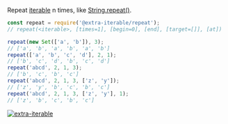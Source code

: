 Repeat [iterable] n times, like [String.repeat()].

```javascript
const repeat = require('@extra-iterable/repeat');
// repeat(<iterable>, [times=1], [begin=0], [end], [target=[]], [at])

repeat(new Set(['a', 'b']), 3);
// ['a', 'b', 'a', 'b', 'a', 'b']
repeat(['a', 'b', 'c', 'd'], 2, 1);
// ['b', 'c', 'd', 'b', 'c', 'd']
repeat('abcd', 2, 1, 3);
// ['b', 'c', 'b', 'c']
repeat('abcd', 2, 1, 3, ['z', 'y']);
// ['z', 'y', 'b', 'c', 'b', 'c']
repeat('abcd', 2, 1, 3, ['z', 'y'], 1);
// ['z', 'b', 'c', 'b', 'c']
```


[![extra-iterable](https://i.imgur.com/KR83Nzx.jpg)](https://www.npmjs.com/package/extra-iterable)

[iterable]: https://developer.mozilla.org/en-US/docs/Web/JavaScript/Reference/Iteration_protocols
[String.repeat()]: https://developer.mozilla.org/en-US/docs/Web/JavaScript/Reference/Global_Objects/String/repeat
